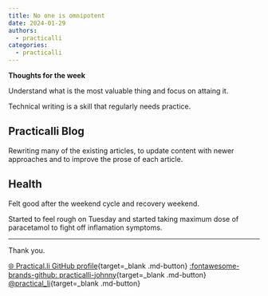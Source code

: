 ```yaml
---
title: No one is omnipotent
date: 2024-01-29
authors:
  - practicalli
categories:
  - practicalli
---
```


**Thoughts for the week**

Understand what is the most valuable thing and focus on attaing it.

Technical writing is a skill that regularly needs practice.

<!-- more -->

## Practicalli Blog

Rewriting many of the existing articles, to update content with newer approaches and to improve the prose of each article.


## Health

Felt good after the weekend cycle and recovery weekend.

Started to feel rough on Tuesday and started taking maximum dose of paracetamol to fight off inflamation symptoms.

---
Thank you.

[:globe_with_meridians: Practical.li GitHub profile](https://practical.li){target=_blank .md-button} 
[:fontawesome-brands-github: practicalli-johnny](https://github.com/practicalli-johnny){target=_blank .md-button}
[@practical_li](https://twitter.com/practcial_li){target=_blank .md-button}
